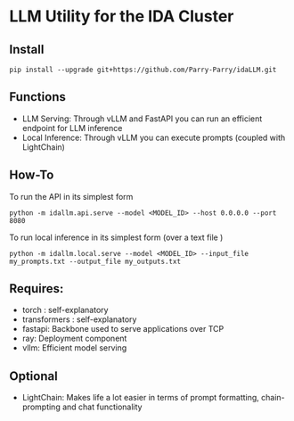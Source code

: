# LLM Utility for the IDA Cluster

## Install
```
pip install --upgrade git+https://github.com/Parry-Parry/idaLLM.git
```

## Functions

* LLM Serving: Through vLLM and FastAPI you can run an efficient endpoint for LLM inference
* Local Inference: Through vLLM you can execute prompts (coupled with LightChain)

## How-To

To run the API in its simplest form
```
python -m idallm.api.serve --model <MODEL_ID> --host 0.0.0.0 --port 8080
```

To run local inference in its simplest form (over a text file )
```
python -m idallm.local.serve --model <MODEL_ID> --input_file my_prompts.txt --output_file my_outputs.txt
```

## Requires:
* torch : self-explanatory
* transformers : self-explanatory
* fastapi: Backbone used to serve applications over TCP
* ray: Deployment component
* vllm: Efficient model serving
## Optional
* LightChain: Makes life a lot easier in terms of prompt formatting, chain-prompting and chat functionality

